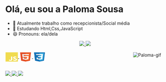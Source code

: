 # Olá, eu sou a Paloma Sousa
- 🔭 Atualmente trabalho como recepcionista/Social média
- 🌱 Estudando Html,Css,JavaScript
- 😄 Pronouns: ela/dela


<div align="center">
  <a href="https://github.com/palomasousals">
  <img height="180cm" src="https://github-readme-stats.vercel.app/api?username=palomasousals&showicons=true&theme=panda&include_all_commits=true&count_private=true"/>
  <img height="180cm" src="https://github-readme-stats.vercel.app/api/top-langs/?username=palomasouzals&layout=compact&langs_count=16&theme=panda"/>
  </div>
 
<div style="display: inline_block"><br>
  <img align="center" alt="Paloma-Js" height="30" width="40" src="https://raw.githubusercontent.com/devicons/devicon/master/icons/javascript/javascript-plain.svg">
  <img align="center" alt="Paloma-HTML" height="30" width="40" src="https://raw.githubusercontent.com/devicons/devicon/master/icons/html5/html5-original.svg">
  <img align="center" alt="Paloma-CSS" height="30" width="40" src="https://raw.githubusercontent.com/devicons/devicon/master/icons/css3/css3-original.svg">
  <img align="right" alt="Paloma-gif" src="https://cdn.discordapp.com/attachments/585774361462571010/1072323272613572648/Design_sem_nome.gif" width="100" heigth="100">
  </div>

##
<div>
<a href="mailto:paloma.sousa3101@gmail.com"><img src="https://img.shields.io/badge/Gmail-D14836?style=for-the-badge&logo=gmail&logoColor=white" target="_blank">
<a href="https://www.linkedin.com/in/palomasousals/"><img src="https://img.shields.io/badge/LinkedIn-0077B5?style=for-the-badge&logo=linkedin&logoColor=white "target="_blank">
<a href="https://www.instagram.com/palomasousals/"><img src="https://img.shields.io/badge/Instagram-E4405F?style=for-the-badge&logo=instagram&logoColor=white" target="_blank">
</div>

